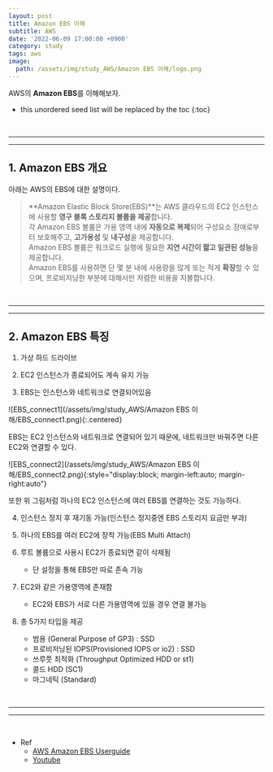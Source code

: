 ```yaml
---
layout: post
title: Amazon EBS 이해
subtitle: AWS
date: '2022-06-09 17:00:00 +0900'
category: study
tags: aws
image:
  path: /assets/img/study_AWS/Amazon EBS 이해/logo.png
---
```


AWS의 **Amazon EBS**를 이해해보자.

<!--more-->

* this unordered seed list will be replaced by the toc
{:toc}

<br>
<hr/>
<hr/>

## 1. Amazon EBS 개요

아래는 AWS의 EBS에 대한 설명이다.

> **Amazon Elastic Block Store(EBS)**는 AWS 클라우드의 EC2 인스턴스에 사용할 **영구 블록 스토리지 볼륨을 제공**합니다.<br>
> 각 Amazon EBS 볼륨은 가용 영역 내에 **자동으로 복제**되어 구성요소 장애로부터 보호해주고, **고가용성** 및 **내구성**을 제공합니다.<br>
> Amazon EBS 볼륨은 워크로드 실행에 필요한 **지연 시간이 짧고 일관된 성능**을 제공합니다.<br>
> Amazon EBS를 사용하면 단 몇 분 내에 사용량을 많게 또는 적게 **확장**할 수 있으며, 프로비저닝한 부분에 대해서만 저렴한 비용을 지불합니다.

<br>
<hr/>
<hr/>

## 2. Amazon EBS 특징

1. 가상 하드 드라이브

2. EC2 인스턴스가 종료되어도 계속 유지 가능

3. EBS는 인스턴스와 네트워크로 연결되어있음

![EBS_connect1](/assets/img/study_AWS/Amazon EBS 이해/EBS_connect1.png){:.centered}

EBS는 EC2 인스턴스와 네트워크로 연결되어 있기 때문에, 네트워크만 바꿔주면 다른 EC2와 연결할 수 있다.

![EBS_connect2](/assets/img/study_AWS/Amazon EBS 이해/EBS_connect2.png){:style="display:block; margin-left:auto; margin-right:auto"}

또한 위 그림처럼 하나의 EC2 인스턴스에 여러 EBS를 연결하는 것도 가능하다.

4. 인스턴스 정지 후 재기동 가능(인스턴스 정지중엔 EBS 스토리지 요금만 부과)

5. 하나의 EBS를 여러 EC2에 장착 가능(EBS Multi Attach)

6. 루트 볼륨으로 사용시 EC2가 종료되면 같이 삭제됨
    + 단 설정을 통해 EBS만 따로 존속 가능

7. EC2와 같은 가용영역에 존재함
    + EC2와 EBS가 서로 다른 가용영역에 있을 경우 연결 불가능

8. 총 5가지 타입을 제공
    + 범용 (General Purpose of GP3) : SSD
    + 프로비저닝된 IOPS(Provisioned IOPS or io2) : SSD
    + 쓰루풋 최적화 (Throughput Optimized HDD or st1)
    + 콜드 HDD (SC1)
    + 마그네틱 (Standard)

<br>
<hr/>
<hr/>
<br>

* Ref
  - [AWS Amazon EBS Userguide](https://docs.aws.amazon.com/ko_kr/AWSEC2/latest/UserGuide/AmazonEBS.html)
  - [Youtube](https://youtu.be/N8TB_6AbaM4)
